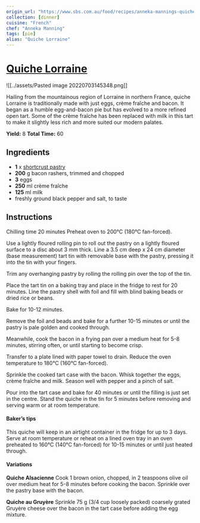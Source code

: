 ```yaml
---
origin_url: "https://www.sbs.com.au/food/recipes/anneka-mannings-quiche-lorraine"
collection: [dinner]
cuisine: "French"
chef: "Anneka Manning"
tags: [pie]
alias: "Quiche Lorraine"
---
```

# [Quiche Lorraine](https://www.sbs.com.au/food/recipes/anneka-mannings-quiche-lorraine)

![[../assets/Pasted image 20220703145348.png]]

Hailing from the mountainous region of Lorraine in northern France, quiche Lorraine is traditionally made with just eggs, crème fraîche and bacon. It began as a humble egg-and-bacon pie but has evolved to a more refined open tart. Some of the crème fraîche has been replaced with milk in this tart to make it slightly less rich and more suited our modern palates.

**Yield:** 8
**Total Time:** 60

## Ingredients

- **1** x [shortcrust pastry](shortcrust_pastry)
- **200** g bacon rashers, trimmed and chopped
- **3** eggs
- **250** ml crème fraîche
- **125** ml milk
 - freshly ground black pepper and salt, to taste

## Instructions

Chilling time 20 minutes 
Preheat oven to 200°C (180°C fan-forced). 

Use a lightly floured rolling pin to roll out the pastry on a lightly floured surface to a disc about 3 mm thick. Line a 3.5 cm deep x 24 cm diameter (base measurement) tart tin with removable base with the pastry, pressing it into the tin with your fingers. 

Trim any overhanging pastry by rolling the rolling pin over the top of the tin. 

Place the tart tin on a baking tray and place in the fridge to rest for 20 minutes. Line the pastry shell with foil and fill with blind baking beads or dried rice or beans. 

Bake for 10-12 minutes. 

Remove the foil and beads and bake for a further 10-15 minutes or until the pastry is pale golden and cooked through. 

Meanwhile, cook the bacon in a frying pan over a medium heat for 5-8 minutes, stirring often, or until starting to become crisp. 

Transfer to a plate lined with paper towel to drain. Reduce the oven temperature to 180°C (160°C fan-forced). 

Sprinkle the cooked tart case with the bacon. Whisk together the eggs, crème fraîche and milk. Season well with pepper and a pinch of salt. 

Pour into the tart case and bake for 40 minutes or until the filling is just set in the centre. Stand the quiche in the tin for 5 minutes before removing and serving warm or at room temperature.



#### Baker’s tips
This quiche will keep in an airtight container in the fridge for up to 3 days. Serve at room temperature or reheat on a lined oven tray in an oven preheated to 160°C (140°C fan-forced) for 10-15 minutes or until just heated through.

#### Variations

**Quiche Alsacienne** Cook 1 brown onion, chopped, in 2 teaspoons olive oil over medium heat for 5-8 minutes before cooking the bacon. Sprinkle over the pastry base with the bacon. 

**Quiche au Gruyère** Sprinkle 75 g (3/4 cup loosely packed) coarsely grated Gruyère cheese over the bacon in the tart case before adding the egg mixture.